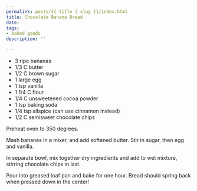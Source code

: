 ```yaml
---
permalink: posts/{{ title | slug }}/index.html
title: Chocolate Banana Bread
date: 
tags:
- baked goods
description: ''

---
```

* 3 ripe bananas
* 1/3 C butter
* 1/2 C brown sugar
* 1 large egg
* 1 tsp vanilla
* 1 1/4 C flour
* 1/4 C unsweetened cocoa powder
* 1 tsp baking soda
* 1/4 tsp allspice (can use cinnamon instead)
* 1/2 C semisweet chocolate chips

Preheat oven to 350 degrees. 

Mash bananas in a mixer, and add softened butter. Stir in sugar, then egg and vanilla. 

In separate bowl, mix together dry ingredients and add to wet mixture, stirring chocolate chips in last. 

Pour into greased loaf pan and bake for one hour. Bread should spring back when pressed down in the center!